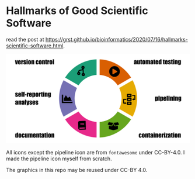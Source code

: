 # Hallmarks of Good Scientific Software

read the post at https://grst.github.io/bioinformatics/2020/07/16/hallmarks-scientific-software.html. 

<img style="max-width:100%" src="png/hallmarks_annotated.png">

All icons except the pipeline icon are from `fontawesome` under CC-BY-4.0.
I made the pipeline icon myself from scratch. 

The graphics in this repo may be reused under CC-BY 4.0.
